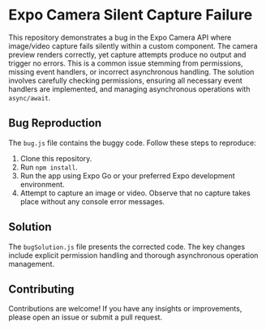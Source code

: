 # Expo Camera Silent Capture Failure

This repository demonstrates a bug in the Expo Camera API where image/video capture fails silently within a custom component. The camera preview renders correctly, yet capture attempts produce no output and trigger no errors. This is a common issue stemming from permissions, missing event handlers, or incorrect asynchronous handling. The solution involves carefully checking permissions, ensuring all necessary event handlers are implemented, and managing asynchronous operations with `async/await`.

## Bug Reproduction

The `bug.js` file contains the buggy code.  Follow these steps to reproduce:
1. Clone this repository.
2. Run `npm install`.
3. Run the app using Expo Go or your preferred Expo development environment.
4. Attempt to capture an image or video. Observe that no capture takes place without any console error messages.

## Solution

The `bugSolution.js` file presents the corrected code. The key changes include explicit permission handling and thorough asynchronous operation management.

## Contributing

Contributions are welcome! If you have any insights or improvements, please open an issue or submit a pull request.